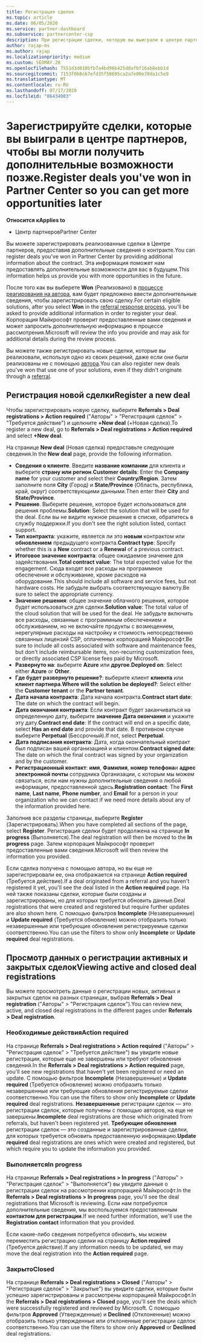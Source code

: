 ```yaml
---
title: Регистрация сделок
ms.topic: article
ms.date: 06/05/2020
ms.service: partner-dashboard
ms.subservice: partnercenter-csp
description: При регистрации сделки, которую вы выиграли в центре партнеров, она помогает корпорации Майкрософт предоставить вам больше возможностей в будущем.
author: rajap-ms
ms.author: rajap
ms.localizationpriority: medium
ms.custom: SEOMAY.20
ms.openlocfilehash: 7551d3d010bfb7a4bd96b425d0afbf16ab8ebb1d
ms.sourcegitcommit: 7153f0b8c67efd35f58695ca2a7e00e70da1c5e9
ms.translationtype: MT
ms.contentlocale: ru-RU
ms.lasthandoff: 07/17/2020
ms.locfileid: "86434083"
---
```

# <a name="register-deals-youve-won-in-partner-center-so-you-can-get-more-opportunities-later"></a><span data-ttu-id="c5a55-103">Зарегистрируйте сделки, которые вы выиграли в центре партнеров, чтобы вы могли получить дополнительные возможности позже.</span><span class="sxs-lookup"><span data-stu-id="c5a55-103">Register deals you've won in Partner Center so you can get more opportunities later</span></span>

<span data-ttu-id="c5a55-104">**Относится к**</span><span class="sxs-lookup"><span data-stu-id="c5a55-104">**Applies to**</span></span>

- <span data-ttu-id="c5a55-105">Центр партнеров</span><span class="sxs-lookup"><span data-stu-id="c5a55-105">Partner Center</span></span>

<span data-ttu-id="c5a55-106">Вы можете зарегистрировать реализованные сделки в Центре партнеров, предоставив дополнительные сведения о контракте.</span><span class="sxs-lookup"><span data-stu-id="c5a55-106">You can register deals you've won in Partner Center by providing additional information about the contract.</span></span> <span data-ttu-id="c5a55-107">Эта информация поможет нам предоставлять дополнительные возможности для вас в будущем.</span><span class="sxs-lookup"><span data-stu-id="c5a55-107">This information helps us provide you with more opportunities in the future.</span></span>

<span data-ttu-id="c5a55-108">После того как вы выберете **Won** (Реализовано) в [процессе реагирования на автора](responding-to-referrals.md), вам будет предложено ввести дополнительные сведения, чтобы зарегистрировать свою сделку.</span><span class="sxs-lookup"><span data-stu-id="c5a55-108">For certain eligible solutions, after you select **Won** in the [referral response process](responding-to-referrals.md), you'll be asked to provide additional information in order to register your deal.</span></span> <span data-ttu-id="c5a55-109">Корпорация Майкрософт проверит предоставленные вами сведения и может запросить дополнительную информацию в процессе рассмотрения.</span><span class="sxs-lookup"><span data-stu-id="c5a55-109">Microsoft will review the info you provide and may ask for additional details during the review process.</span></span>

<span data-ttu-id="c5a55-110">Вы можете также регистрировать новые сделки, которые вы реализовали, используя одно из своих решений, даже если они были реализованы не с помощью [автора](referrals.md).</span><span class="sxs-lookup"><span data-stu-id="c5a55-110">You can also register new deals you've won that use one of your solutions, even if they didn't originate through a [referral](referrals.md).</span></span> 

## <a name="register-a-new-deal"></a><span data-ttu-id="c5a55-111">Регистрация новой сделки</span><span class="sxs-lookup"><span data-stu-id="c5a55-111">Register a new deal</span></span>

<span data-ttu-id="c5a55-112">Чтобы зарегистрировать новую сделку, выберите **Referrals > Deal registrations > Action required** ("Авторы" > "Регистрация сделок" > "Требуется действие") и щелкните **+New deal** (+Новая сделка).</span><span class="sxs-lookup"><span data-stu-id="c5a55-112">To register a new deal, go to **Referrals > Deal registrations > Action required** and select **+New deal**.</span></span>

<span data-ttu-id="c5a55-113">На странице **New deal** (Новая сделка) предоставьте следующие сведения.</span><span class="sxs-lookup"><span data-stu-id="c5a55-113">In the **New deal** page, provide the following information.</span></span>

- <span data-ttu-id="c5a55-114">**Сведения о клиенте**. Введите **название компании** для клиента и выберите **страну или регион**.</span><span class="sxs-lookup"><span data-stu-id="c5a55-114">**Customer details**: Enter the **Company name** for your customer and select their **Country/Region**.</span></span> <span data-ttu-id="c5a55-115">Затем заполните поля **City** (Город) и **State/Province** (Область, республика, край, округ) соответствующими данными.</span><span class="sxs-lookup"><span data-stu-id="c5a55-115">Then enter their **City** and **State/Province**.</span></span>
- <span data-ttu-id="c5a55-116">**Решение**. Выберите решение, которое будет использоваться для решения проблемы.</span><span class="sxs-lookup"><span data-stu-id="c5a55-116">**Solution**: Select the solution that will be used for the deal.</span></span> <span data-ttu-id="c5a55-117">Если вы не видите нужное решение в списке, обратитесь в службу поддержки.</span><span class="sxs-lookup"><span data-stu-id="c5a55-117">If you don't see the right solution listed, contact support.</span></span>
- <span data-ttu-id="c5a55-118">**Тип контракта**: укажите, является ли это **новым** контрактом или **обновлением** предыдущего контракта.</span><span class="sxs-lookup"><span data-stu-id="c5a55-118">**Contract type**: Specify whether this is a **New** contract or a **Renewal** of a previous contract.</span></span>
- <span data-ttu-id="c5a55-119">**Итоговое значение контракта**: общее ожидаемое значение для задействования.</span><span class="sxs-lookup"><span data-stu-id="c5a55-119">**Total contract value**: The total expected value for the engagement.</span></span> <span data-ttu-id="c5a55-120">Сюда входят все расходы на программное обеспечение и обслуживание, кроме расходов на оборудование.</span><span class="sxs-lookup"><span data-stu-id="c5a55-120">This should include all software and service fees, but not hardware costs.</span></span> <span data-ttu-id="c5a55-121">Не забудьте выбрать соответствующую валюту.</span><span class="sxs-lookup"><span data-stu-id="c5a55-121">Be sure to select the appropriate currency.</span></span>
- <span data-ttu-id="c5a55-122">**Значение решения**: общее значение облачного решения, которое будет использоваться для сделки.</span><span class="sxs-lookup"><span data-stu-id="c5a55-122">**Solution value**: The total value of the cloud solution that will be used for the deal.</span></span> <span data-ttu-id="c5a55-123">Не забудьте включить все расходы, связанные с программным обеспечением и обслуживанием, но не включайте продукты с возмещением, нерегулярные расходы на настройку и стоимость непосредственно связанных лицензий CSP, оплаченных корпорацией Майкрософт.</span><span class="sxs-lookup"><span data-stu-id="c5a55-123">Be sure to include all costs associated with software and maintenance fees, but don't include reimbursable items, non-recurring customization fees, or directly associated CSP license fees paid by Microsoft.</span></span>
- <span data-ttu-id="c5a55-124">**Развернуто на**: выберите **Azure** или **другое**.</span><span class="sxs-lookup"><span data-stu-id="c5a55-124">**Deployed on**: Select either **Azure** or **Other**.</span></span>
- <span data-ttu-id="c5a55-125">**Где будет развернуто решение?**: выберите клиент **клиента** или **клиент партнера**.</span><span class="sxs-lookup"><span data-stu-id="c5a55-125">**Where will the solution be deployed?**: Select either the **Customer tenant** or the **Partner tenant**.</span></span>
- <span data-ttu-id="c5a55-126">**Дата начала контракта**: Дата начала контракта.</span><span class="sxs-lookup"><span data-stu-id="c5a55-126">**Contract start date**: The date on which the contract will begin.</span></span>
- <span data-ttu-id="c5a55-127">**Дата окончания контракта**: Если контракт будет заканчиваться на определенную дату, выберите **значение Дата окончания** и укажите эту дату.</span><span class="sxs-lookup"><span data-stu-id="c5a55-127">**Contract end date**: If the contract will end on a specific date, select **Has an end date** and provide that date.</span></span> <span data-ttu-id="c5a55-128">В противном случае выберите **Perpetual** (Бессрочный).</span><span class="sxs-lookup"><span data-stu-id="c5a55-128">If not, select **Perpetual**.</span></span>
- <span data-ttu-id="c5a55-129">**Дата подписания контракта**: Дата, когда окончательный контракт был подписан вашей организацией и клиентом.</span><span class="sxs-lookup"><span data-stu-id="c5a55-129">**Contract signed date**: The date on which the final contract was signed by your organization and by the customer.</span></span>
- <span data-ttu-id="c5a55-130">**Регистрационный контакт**: **имя**, **Фамилия**, **номер телефона**и **адрес электронной почты** сотрудника Организации, с которым мы можем связаться, если нам нужны дополнительные сведения о любой информации, предоставленной здесь.</span><span class="sxs-lookup"><span data-stu-id="c5a55-130">**Registration contact**: The **First name**, **Last name**, **Phone number**, and **Email** for a person in your organization who we can contact if we need more details about any of the information provided here.</span></span>

<span data-ttu-id="c5a55-131">Заполнив все разделы страницы, выберите **Register** (Зарегистрировать).</span><span class="sxs-lookup"><span data-stu-id="c5a55-131">When you have completed all sections of the page, select **Register**.</span></span> <span data-ttu-id="c5a55-132">Регистрация сделки будет продолжена на странице **In progress** (Выполняется).</span><span class="sxs-lookup"><span data-stu-id="c5a55-132">The deal registration will then be moved to the **In progress** page.</span></span> <span data-ttu-id="c5a55-133">Затем корпорация Майкрософт проверит предоставленные вами сведения.</span><span class="sxs-lookup"><span data-stu-id="c5a55-133">Microsoft will then review the information you provided.</span></span>

<span data-ttu-id="c5a55-134">Если сделка получена с помощью автора, но вы еще не зарегистрировали ее, она отображается на странице **Action required** (Требуется действие).</span><span class="sxs-lookup"><span data-stu-id="c5a55-134">If a deal originated from a referral and you haven't registered it yet, you'll see the deal listed in the **Action required** page.</span></span> <span data-ttu-id="c5a55-135">На ней также показаны сделки, которые были созданы и зарегистрированы, но для которых требуется обновить данные.</span><span class="sxs-lookup"><span data-stu-id="c5a55-135">Deal registrations that were created and registered but require further updates are also shown here.</span></span> <span data-ttu-id="c5a55-136">С помощью фильтров **Incomplete** (Незавершенные) и **Update required** (Требуется обновление) можно отобразить только незавершенные или требующие обновления регистрируемые сделки соответственно.</span><span class="sxs-lookup"><span data-stu-id="c5a55-136">You can use the filters to show only **Incomplete** or **Update required** deal registrations.</span></span>

## <a name="viewing-active-and-closed-deal-registrations"></a><span data-ttu-id="c5a55-137">Просмотр данных о регистрации активных и закрытых сделок</span><span class="sxs-lookup"><span data-stu-id="c5a55-137">Viewing active and closed deal registrations</span></span>

<span data-ttu-id="c5a55-138">Вы можете просмотреть данные о регистрации новых, активных и закрытых сделок на разных страницах, выбрав **Referrals > Deal registration** ("Авторы" > "Регистрация сделок").</span><span class="sxs-lookup"><span data-stu-id="c5a55-138">You can review new, active, and closed deal registrations in the different pages under **Referrals > Deal registration**.</span></span>

### <a name="action-required"></a><span data-ttu-id="c5a55-139">Необходимые действия</span><span class="sxs-lookup"><span data-stu-id="c5a55-139">Action required</span></span>

<span data-ttu-id="c5a55-140">На странице **Referrals > Deal registrations > Action required** ("Авторы" > "Регистрация сделок" > "Требуется действие") вы увидите новые регистрации, которые еще не завершены или требуют обновления сведений.</span><span class="sxs-lookup"><span data-stu-id="c5a55-140">In the **Referrals > Deal registrations > Action required** page, you'll see new registrations that haven't yet been registered or need an update.</span></span> <span data-ttu-id="c5a55-141">С помощью фильтров **Incomplete** (Незавершенные) и **Update required** (Требуется обновление) можно отобразить только незавершенные или требующие обновления регистрируемые сделки соответственно.</span><span class="sxs-lookup"><span data-stu-id="c5a55-141">You can use the filters to show only **Incomplete** or **Update required** deal registrations.</span></span> <span data-ttu-id="c5a55-142">**Незавершенные** регистрации сделок — это регистрации сделок, которые получены с помощью авторов, на еще не завершены.</span><span class="sxs-lookup"><span data-stu-id="c5a55-142">**Incomplete** deal registrations are those which originated from referrals, but haven't been registered yet.</span></span> <span data-ttu-id="c5a55-143">**Требующие обновления** регистрации сделок — это созданные и зарегистрированные сделки, для которых требуется обновить предоставленную информацию.</span><span class="sxs-lookup"><span data-stu-id="c5a55-143">**Update required** deal registrations are ones which were created and registered, but which require you to update the information you provided.</span></span>

### <a name="in-progress"></a><span data-ttu-id="c5a55-144">Выполняется</span><span class="sxs-lookup"><span data-stu-id="c5a55-144">In progress</span></span>

<span data-ttu-id="c5a55-145">На странице **Referrals > Deal registrations > In progress** ("Авторы" > "Регистрация сделок" > "Выполняется") вы увидите данные о регистрации сделок на рассмотрении корпорацией Майкрософт.</span><span class="sxs-lookup"><span data-stu-id="c5a55-145">In the **Referrals > Deal registrations > In progress** page, you'll see the deal registrations that Microsoft is reviewing.</span></span> <span data-ttu-id="c5a55-146">Если нам потребуются дополнительные сведения, мы воспользуемся предоставленным **контактом для регистрации**.</span><span class="sxs-lookup"><span data-stu-id="c5a55-146">If we need further information, we'll use the **Registration contact** information that you provided.</span></span>

<span data-ttu-id="c5a55-147">Если какие-либо сведения потребуется обновить, мы можем переместить регистрацию сделки на страницу **Action required** (Требуется действие).</span><span class="sxs-lookup"><span data-stu-id="c5a55-147">If any information needs to be updated, we may move the deal registration into the **Action required** page.</span></span>

### <a name="closed"></a><span data-ttu-id="c5a55-148">Закрыто</span><span class="sxs-lookup"><span data-stu-id="c5a55-148">Closed</span></span>

<span data-ttu-id="c5a55-149">На странице **Referrals > Deal registrations > Closed** ("Авторы" > "Регистрация сделок" > "Закрытые") вы увидите сделки, которые были успешно зарегистрированы и рассмотрены корпорацией Майкрософт.</span><span class="sxs-lookup"><span data-stu-id="c5a55-149">In the **Referrals > Deal registrations > Closed** page, you'll see the deals which were successfully registered and reviewed by Microsoft.</span></span> <span data-ttu-id="c5a55-150">С помощью фильтров **Approved** (Утвержденные) и **Declined** (Отклоненные) можно отобразить только утвержденные или отклоненные регистрации сделок соответственно.</span><span class="sxs-lookup"><span data-stu-id="c5a55-150">You can use the filters to show only **Approved** or **Declined** deal registrations.</span></span>